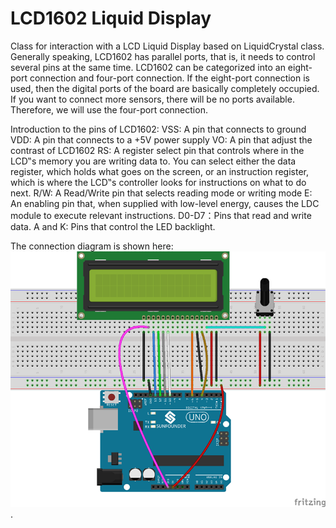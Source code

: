 # LCD1602 Liquid Display

Class for interaction with a LCD Liquid Display based on LiquidCrystal class.
Generally speaking, LCD1602 has parallel ports, that is, it needs to control several pins at the same time. LCD1602 can be categorized into an eight-port connection and four-port connection. If the eight-port connection is used, then the digital ports of the board are basically completely occupied. If you want to connect more sensors, there will be no ports available. Therefore, we will use the four-port connection.

Introduction to the pins of LCD1602:
VSS: A pin that connects to ground
VDD: A pin that connects to a +5V power supply
VO: A pin that adjust the contrast of LCD1602
RS: A register select pin that controls where in the LCD‟s memory you are writing data to. You can select either the data register, which holds what goes on the screen, or an instruction register, which is where the LCD‟s controller looks for instructions on what to do next.
R/W: A Read/Write pin that selects reading mode or writing mode
E: An enabling pin that, when supplied with low-level energy, causes the LDC module to
execute relevant instructions.
D0-D7：Pins that read and write data.
A and K: Pins that control the LED backlight.

The connection diagram is shown here: ![file](pin-diagram.png).

